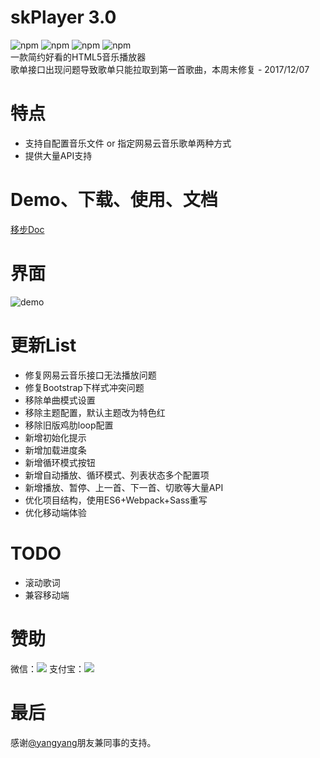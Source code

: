 # skPlayer 3.0
![npm](https://img.shields.io/npm/v/skplayer.svg) ![npm](https://img.shields.io/npm/l/skplayer.svg) ![npm](https://img.shields.io/npm/dt/skplayer.svg) ![npm](https://img.shields.io/badge/made%20by-Scott-orange.svg)  
一款简约好看的HTML5音乐播放器  
歌单接口出现问题导致歌单只能拉取到第一首歌曲，本周末修复 - 2017/12/07  

# 特点
* 支持自配置音乐文件 or 指定网易云音乐歌单两种方式
* 提供大量API支持

# Demo、下载、使用、文档
[移步Doc](http://www.chengfeilong.com/skPlayer/)

# 界面
![demo](http://o9vplcp9o.bkt.clouddn.com/demo_red.jpg)

# 更新List
* 修复网易云音乐接口无法播放问题
* 修复Bootstrap下样式冲突问题
* 移除单曲模式设置
* 移除主题配置，默认主题改为特色红
* 移除旧版鸡肋loop配置
* 新增初始化提示
* 新增加载进度条
* 新增循环模式按钮
* 新增自动播放、循环模式、列表状态多个配置项
* 新增播放、暂停、上一首、下一首、切歌等大量API
* 优化项目结构，使用ES6+Webpack+Sass重写
* 优化移动端体验

# TODO
* 滚动歌词
* 兼容移动端

# 赞助
微信：<img src="http://www.chengfeilong.com/img/skPlayer/wx.jpg">
支付宝：<img src="http://www.chengfeilong.com/img/skPlayer/zfb.jpg">

# 最后
感谢[@yangyang](https://github.com/yy584089958)朋友兼同事的支持。
